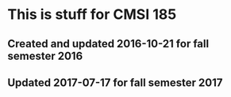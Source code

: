 # This is stuff for CMSI 185
## Created and updated 2016-10-21 for fall semester 2016
## Updated 2017-07-17 for fall semester 2017
